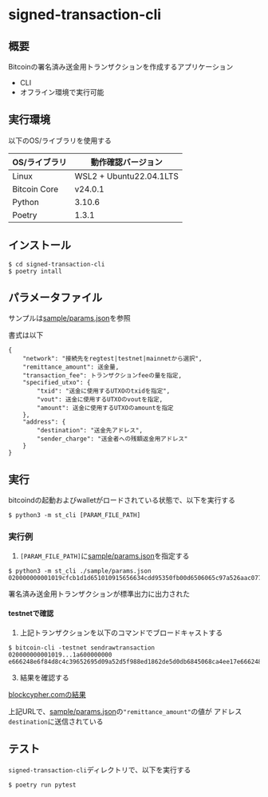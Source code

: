 # signed-transaction-cli

## 概要

Bitcoinの署名済み送金用トランザクションを作成するアプリケーション  
* CLI
* オフライン環境で実行可能

## 実行環境

以下のOS/ライブラリを使用する

|  OS/ライブラリ  |  動作確認バージョン  |
| ---- | ---- |
|  Linux  |  WSL2 + Ubuntu22.04.1LTS  |
|  Bitcoin Core  |  v24.0.1  |
|  Python  |  3.10.6  |
|  Poetry  |  1.3.1  |


## インストール

```
$ cd signed-transaction-cli
$ poetry intall
```

## パラメータファイル

サンプルは[sample/params.json](./sample/params.json)を参照

書式は以下

```
{
    "network": "接続先をregtest|testnet|mainnetから選択",
    "remittance_amount": 送金量,
    "transaction_fee": トランザクションfeeの量を指定,
    "specified_utxo": {
        "txid": "送金に使用するUTXOのtxidを指定",
        "vout": 送金に使用するUTXOのvoutを指定,
        "amount": 送金に使用するUTXOのamountを指定
    },
    "address": {
        "destination": "送金先アドレス",
        "sender_charge": "送金者への残額返金用アドレス"
    }
}

```

## 実行

bitcoindの起動およびwalletがロードされている状態で、以下を実行する

```
$ python3 -m st_cli [PARAM_FILE_PATH]
```
### 実行例

1. `[PARAM_FILE_PATH]`に[sample/params.json](./sample/params.json)を指定する

```
$ python3 -m st_cli ./sample/params.json
020000000001019cfcb1d1d651010915656634cdd95350fb00d6506065c97a526aac0775cd80f40000000000fdffffff02d2040000000000001600144a0f48a8eb296723a16e30e685f4cbdda3ea3e84b51600000000000016001402f628d65bd80ab9b6c4079ab2eb5ed2f3cfa0d902473044022024ba00452a1b39d6afeae0061e8d85317354e2db475877cabdf164797ea58562022003a8f4fdd59c858f2ef7d2bea0ee6433107b9e2d342272a85dce62d41ef6adbc012103e04c91f9c0448a1c16bd134dd54a5425d1101481419ef7578472745e189401a600000000
```

署名済み送金用トランザクションが標準出力に出力された

#### testnetで確認

1. 上記トランザクションを以下のコマンドでブロードキャストする

```
$ bitcoin-cli -testnet sendrawtransaction 020000000001019...1a600000000
e666248e6f84d8c4c39652695d09a52d5f988ed1862de5d0db6845068ca4ee17e666248e6f84d8c4c39652695d09a52d5f988ed1862de5d0db6845068ca4ee17
```

3. 結果を確認する

[blockcypher.comの結果](https://live.blockcypher.com/btc-testnet/tx/e666248e6f84d8c4c39652695d09a52d5f988ed1862de5d0db6845068ca4ee17/)

上記URLで、[sample/params.json](./sample/params.json)の`"remittance_amount"`の値が
アドレス`destination`に送信されている

## テスト

`signed-transaction-cli`ディレクトリで、以下を実行する

```
$ poetry run pytest
```